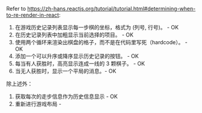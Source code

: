 Refer to https://zh-hans.reactjs.org/tutorial/tutorial.html#determining-when-to-re-render-in-react:
1. 在游戏历史记录列表显示每一步棋的坐标，格式为 (列号, 行号)。 - OK
2. 在历史记录列表中加粗显示当前选择的项目。 - OK
3. 使用两个循环来渲染出棋盘的格子，而不是在代码里写死（hardcode）。 - OK
4. 添加一个可以升序或降序显示历史记录的按钮。 - OK
5. 每当有人获胜时，高亮显示连成一线的 3 颗棋子。 - OK
6. 当无人获胜时，显示一个平局的消息。- OK


除上述外：
1. 获取每次的走步信息作为历史信息显示 - OK
2. 重新进行游戏布局 - 

